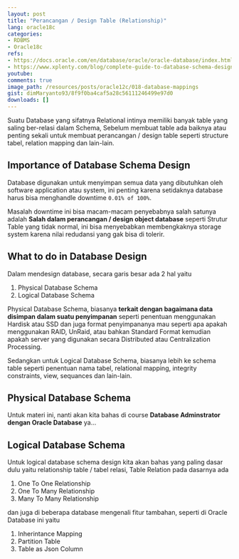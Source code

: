 ```yaml
---
layout: post
title: "Perancangan / Design Table (Relationship)"
lang: oracle18c
categories:
- RDBMS
- Oracle18c
refs: 
- https://docs.oracle.com/en/database/oracle/oracle-database/index.html
- https://www.xplenty.com/blog/complete-guide-to-database-schema-design-guide/
youtube: 
comments: true
image_path: /resources/posts/oracle12c/018-database-mappings
gist: dimMaryanto93/8f9f0ba4caf5a28c56111246499e97d0
downloads: []
---
```


Suatu Database yang sifatnya Relational intinya memiliki banyak table yang saling ber-relasi dalam Schema, Sebelum membuat table ada baiknya atau penting sekali untuk membuat perancangan / design table seperti structure tabel, relation mapping dan lain-lain.

## Importance of Database Schema Design

Database digunakan untuk menyimpan semua data yang dibutuhkan oleh software application atau system, ini penting karena setidaknya database harus bisa menghandle downtime `0.01% of 100%`. 

Masalah downtime ini bisa macam-macam penyebabnya salah satunya adalah **Salah dalam perancangan / design object database** seperti Strutur Table yang tidak normal, ini bisa menyebabkan membengkaknya storage system karena nilai redudansi yang gak bisa di tolerir. 

## What to do in Database Design

Dalam mendesign database, secara garis besar ada 2 hal yaitu

1. Physical Database Schema
2. Logical Database Schema

Physical Database Schema, biasanya **terkait dengan bagaimana data disimpan dalam suatu penyimpanan** seperti penentuan menggunakan Hardisk atau SSD dan juga format penyimpananya mau seperti apa apakah menggunakan RAID, UnRaid, atau bahkan Standard Format kemudian apakah server yang digunakan secara Distributed atau Centralization Processing.

Sedangkan untuk Logical Database Schema, biasanya lebih ke schema table seperti penentuan nama tabel, relational mapping, integrity constraints, view, sequances dan lain-lain.

## Physical Database Schema

Untuk materi ini, nanti akan kita bahas di course **Database Adminstrator dengan Oracle Database** ya...

## Logical Database Schema

Untuk logical database schema design kita akan bahas yang paling dasar dulu yaitu relationship table / tabel relasi, Table Relation pada dasarnya ada 

1. One To One Relationship
2. One To Many Relationship
3. Many To Many Relationship

dan juga di beberapa database mengenali fitur tambahan, seperti di Oracle Database ini yaitu

1. Inherintance Mapping
2. Partition Table
3. Table as Json Column